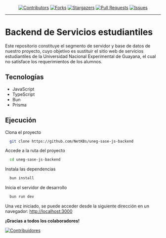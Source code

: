 <div align="center">

[![Contributors][contributors-shield]][contributors-url]
[![Forks][forks-shield]][forks-url]
[![Stargazers][stars-shield]][stars-url]
[![Pull Requests][pr-shield]][pr-url]
[![Issues][issues-shield]][issues-url]

</div>

---

# Backend de Servicios estudiantiles

Este repositorio constituye el segmento de servidor y base de datos de nuestro proyecto,
cuyo objetivo es sustituir el sitio web de servicios estudiantiles de la
Universidad Nacional Experimental de Guayana, el cual no satisface los requerimientos de los alumnos.

## Tecnologías

- JavaScript
- TypeScript
- Bun
- Prisma

## Ejecución

Clona el proyecto

```bash
  git clone https://github.com/NetKBs/uneg-sase-js-backend
```

Accede a la ruta del proyecto

```bash
  cd uneg-sase-js-backend
```

Instala las dependencias

```bash
  bun install
```

Inicia el servidor de desarrollo

```bash
  bun run dev
```

Una vez iniciado, se puede acceder desde la siguiente dirección en un navegador:
[http://localhost:3000](http://localhost:3000)

<!-- ## Contribuciones -->
<!---->
<!-- Las contribuciones siempre son bienvenidas. Consulta el archivo [`CONTRIBUTING.md`](CONTRIBUTING.md) -->
<!-- para obtener información sobre cómo comenzar. -->

**¡Gracias a todos los colaboradores!**

[![Contribuidores](https://contrib.rocks/image?repo=NetKBs/uneg-sase-js-backend)](contributors-url)

[contributors-shield]: https://img.shields.io/github/contributors/NetKBs/uneg-sase-js-backend.svg?style=for-the-badge
[contributors-url]: https://github.com/NetKBs/uneg-sase-js-backend/graphs/contributors
[forks-shield]: https://img.shields.io/github/forks/NetKBs/uneg-sase-js-backend.svg?style=for-the-badge
[forks-url]: https://github.com/NetKBs/uneg-sase-js-backend/network/members
[stars-shield]: https://img.shields.io/github/stars/NetKBs/uneg-sase-js-backend.svg?style=for-the-badge
[stars-url]: https://github.com/NetKBs/uneg-sase-js-backend/stargazers
[pr-shield]: https://img.shields.io/github/issues-pr-closed/NetKBs/uneg-sase-js-backend.svg?style=for-the-badge
[pr-url]: https://github.com/NetKBs/uneg-sase-js-backend/pulls
[issues-shield]: https://img.shields.io/github/issues/NetKBs/uneg-sase-js-backend.svg?style=for-the-badge
[issues-url]: https://github.com/NetKBs/uneg-sase-js-backend/issues
